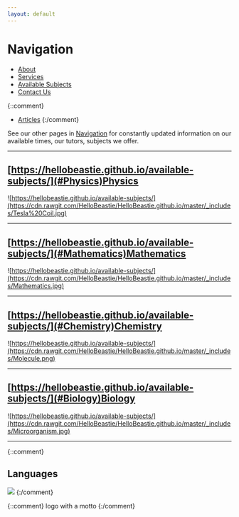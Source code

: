 ```yaml
---
layout: default
---
```


# [](#Navigation)Navigation

* [About](about)
* [Services](services)
* [Available Subjects](available-subjects)
* [Contact Us](contact-us)

{::comment}
* [Articles](articles)
{:/comment}

See our other pages in [Navigation](#navigation) for constantly updated information on our available times, our tutors, subjects we offer.

* * *
## [https://hellobeastie.github.io/available-subjects/](#Physics)Physics
![https://hellobeastie.github.io/available-subjects/](https://cdn.rawgit.com/HelloBeastie/HelloBeastie.github.io/master/_includes/Tesla%20Coil.jpg)

* * *
## [https://hellobeastie.github.io/available-subjects/](#Mathematics)Mathematics
![https://hellobeastie.github.io/available-subjects/](https://cdn.rawgit.com/HelloBeastie/HelloBeastie.github.io/master/_includes/Mathematics.jpg)

* * *
## [https://hellobeastie.github.io/available-subjects/](#Chemistry)Chemistry
![https://hellobeastie.github.io/available-subjects/](https://cdn.rawgit.com/HelloBeastie/HelloBeastie.github.io/master/_includes/Molecule.png)

* * *
## [https://hellobeastie.github.io/available-subjects/](#Biology)Biology
![https://hellobeastie.github.io/available-subjects/](https://cdn.rawgit.com/HelloBeastie/HelloBeastie.github.io/master/_includes/Microorganism.jpg)

* * *
{::comment}
## [](#Languages)Languages
![](https://cdn.rawgit.com/HelloBeastie/HelloBeastie.github.io/master/_includes/Languages.jpg)
{:/comment}

{::comment}
logo with a motto
{:/comment}